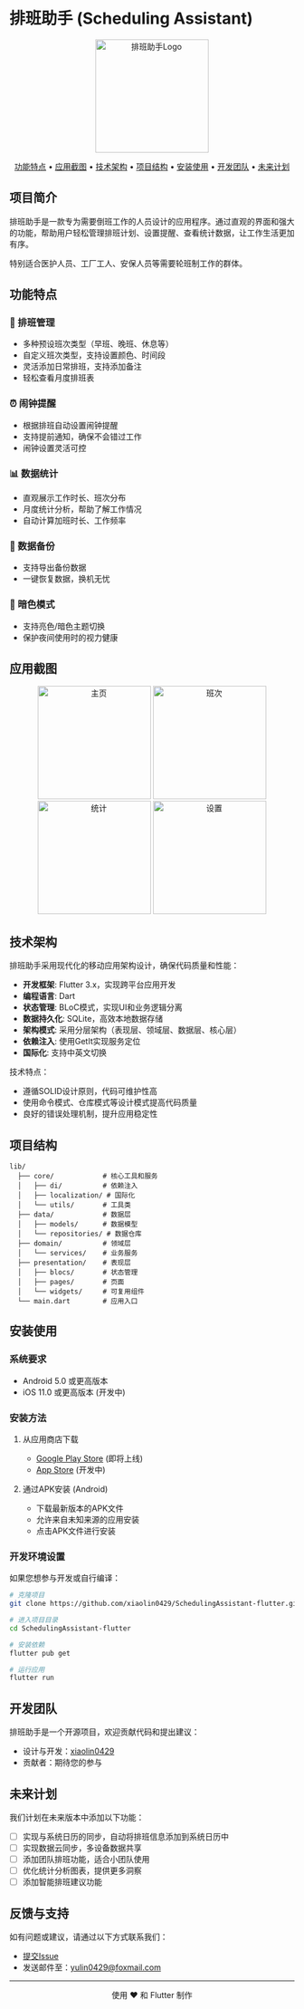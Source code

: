 # 排班助手 (Scheduling Assistant)

<p align="center">
  <!-- 在此处放置应用logo -->
  <img src="assets/images/logo.png" alt="排班助手Logo" width="200"/>
</p>

<p align="center">
  <a href="#功能特点">功能特点</a> •
  <a href="#应用截图">应用截图</a> •
  <a href="#技术架构">技术架构</a> •
  <a href="#项目结构">项目结构</a> •
  <a href="#安装使用">安装使用</a> •
  <a href="#开发团队">开发团队</a> •
  <a href="#未来计划">未来计划</a>
</p>

## 项目简介

排班助手是一款专为需要倒班工作的人员设计的应用程序。通过直观的界面和强大的功能，帮助用户轻松管理排班计划、设置提醒、查看统计数据，让工作生活更加有序。

特别适合医护人员、工厂工人、安保人员等需要轮班制工作的群体。

## 功能特点

### 📅 排班管理
- 多种预设班次类型（早班、晚班、休息等）
- 自定义班次类型，支持设置颜色、时间段
- 灵活添加日常排班，支持添加备注
- 轻松查看月度排班表

### ⏰ 闹钟提醒
- 根据排班自动设置闹钟提醒
- 支持提前通知，确保不会错过工作
- 闹钟设置灵活可控

### 📊 数据统计
- 直观展示工作时长、班次分布
- 月度统计分析，帮助了解工作情况
- 自动计算加班时长、工作频率

### 💾 数据备份
- 支持导出备份数据
- 一键恢复数据，换机无忧

### 🌙 暗色模式
- 支持亮色/暗色主题切换
- 保护夜间使用时的视力健康

## 应用截图

<p align="center">
  <!-- 放置应用截图 -->
  <img src="docs/screenshots/home.png" width="200" alt="主页"/>
  <img src="docs/screenshots/shifts.png" width="200" alt="班次"/>
  <img src="docs/screenshots/statistics.png" width="200" alt="统计"/>
  <img src="docs/screenshots/settings.png" width="200" alt="设置"/>
</p>

## 技术架构

排班助手采用现代化的移动应用架构设计，确保代码质量和性能：

- **开发框架**: Flutter 3.x，实现跨平台应用开发
- **编程语言**: Dart
- **状态管理**: BLoC模式，实现UI和业务逻辑分离
- **数据持久化**: SQLite，高效本地数据存储
- **架构模式**: 采用分层架构（表现层、领域层、数据层、核心层）
- **依赖注入**: 使用GetIt实现服务定位
- **国际化**: 支持中英文切换

技术特点：
- 遵循SOLID设计原则，代码可维护性高
- 使用命令模式、仓库模式等设计模式提高代码质量
- 良好的错误处理机制，提升应用稳定性

## 项目结构

```
lib/
  ├── core/            # 核心工具和服务
  │   ├── di/          # 依赖注入
  │   ├── localization/ # 国际化
  │   └── utils/       # 工具类
  ├── data/            # 数据层
  │   ├── models/      # 数据模型
  │   └── repositories/ # 数据仓库
  ├── domain/          # 领域层
  │   └── services/    # 业务服务
  ├── presentation/    # 表现层
  │   ├── blocs/       # 状态管理
  │   ├── pages/       # 页面
  │   └── widgets/     # 可复用组件
  └── main.dart        # 应用入口
```

## 安装使用

### 系统要求
- Android 5.0 或更高版本
- iOS 11.0 或更高版本 (开发中)

### 安装方法

1. 从应用商店下载
   - [Google Play Store](https://play.google.com/store) (即将上线)
   - [App Store](https://www.apple.com/app-store/) (开发中)

2. 通过APK安装 (Android)
   - 下载最新版本的APK文件
   - 允许来自未知来源的应用安装
   - 点击APK文件进行安装

### 开发环境设置

如果您想参与开发或自行编译：

```bash
# 克隆项目
git clone https://github.com/xiaolin0429/SchedulingAssistant-flutter.git

# 进入项目目录
cd SchedulingAssistant-flutter

# 安装依赖
flutter pub get

# 运行应用
flutter run
```

## 开发团队

排班助手是一个开源项目，欢迎贡献代码和提出建议：

- 设计与开发：[xiaolin0429](https://github.com/xiaolin0429)
- 贡献者：期待您的参与

## 未来计划

我们计划在未来版本中添加以下功能：

- [ ] 实现与系统日历的同步，自动将排班信息添加到系统日历中
- [ ] 实现数据云同步，多设备数据共享
- [ ] 添加团队排班功能，适合小团队使用
- [ ] 优化统计分析图表，提供更多洞察
- [ ] 添加智能排班建议功能

## 反馈与支持

如有问题或建议，请通过以下方式联系我们：

- [提交Issue](https://github.com/xiaolin0429/SchedulingAssistant-flutter/issues)
- 发送邮件至：yulin0429@foxmail.com

---

<p align="center">
  使用 ❤️ 和 Flutter 制作
</p>
